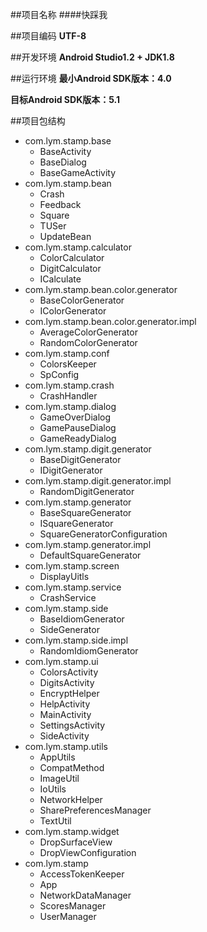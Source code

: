 ##项目名称
####快踩我

##项目编码
**UTF-8**

##开发环境
**Android Studio1.2 + JDK1.8**

##运行环境
**最小Android SDK版本：4.0**

**目标Android SDK版本：5.1**

##项目包结构

* com.lym.stamp.base
    *  BaseActivity
    *  BaseDialog
    *  BaseGameActivity
* com.lym.stamp.bean
    * Crash
    * Feedback
    * Square
    * TUSer
    * UpdateBean
* com.lym.stamp.calculator
    * ColorCalculator
    * DigitCalculator
    * ICalculate
* com.lym.stamp.bean.color.generator
    *  BaseColorGenerator
    *  IColorGenerator
*  com.lym.stamp.bean.color.generator.impl
    * AverageColorGenerator
    * RandomColorGenerator
* com.lym.stamp.conf
    * ColorsKeeper
    * SpConfig
* com.lym.stamp.crash
    *  CrashHandler
* com.lym.stamp.dialog
    *  GameOverDialog
    *  GamePauseDialog
    *  GameReadyDialog
* com.lym.stamp.digit.generator
    *  BaseDigitGenerator
    *  IDigitGenerator
* com.lym.stamp.digit.generator.impl
    * RandomDigitGenerator 
* com.lym.stamp.generator
    * BaseSquareGenerator
    * ISquareGenerator
    * SquareGeneratorConfiguration
* com.lym.stamp.generator.impl
    * DefaultSquareGenerator 
* com.lym.stamp.screen
    * DisplayUitls 
* com.lym.stamp.service
    * CrashService 
* com.lym.stamp.side
    * BaseIdiomGenerator
    * SideGenerator
* com.lym.stamp.side.impl
    * RandomIdiomGenerator 
* com.lym.stamp.ui
    *  ColorsActivity
    *  DigitsActivity
    *  EncryptHelper
    *  HelpActivity
    *  MainActivity
    *  SettingsActivity
    *  SideActivity
* com.lym.stamp.utils
    * AppUtils
    * CompatMethod
    * ImageUtil
    * IoUtils
    * NetworkHelper
    * SharePreferencesManager
    * TextUtil
* com.lym.stamp.widget
    *  DropSurfaceView
    *  DropViewConfiguration
* com.lym.stamp
    * AccessTokenKeeper
    * App
    * NetworkDataManager
    * ScoresManager
    * UserManager
